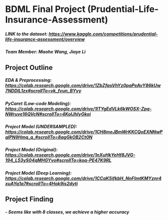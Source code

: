 # BDML Final Project (Prudential-Life-Insurance-Assessment)
##### LINK to the dataset: https://www.kaggle.com/competitions/prudential-life-insurance-assessment/overview
##### Team Member: Maohe Wang, Jiaye Li
## Project Outline
##### EDA & Preprocessing: https://colab.research.google.com/drive/1ZbZfasVhYz0paPeAvY86kUw7NDDIL1zx#scrollTo=vk_fvun_BYyy
##### PyCaret (Low-code Modeling): https://colab.research.google.com/drive/1lTYgEdVLk6kWOSX-Zpq-NWruve16QVcN#scrollTo=4KolJhIyGkoi 
##### Project Model (UNDERSAMPLED): https://colab.research.google.com/drive/1CH8meJBmWrKKCQoEXNNwPqIPN9Hmq_q_#scrollTo=8agGkOB2Ct0N
##### Project Model (Original): https://colab.research.google.com/drive/1nXuHkYeHf8JVG-194_L53yS04qMHGYvo#scrollTo=koq-PE47K9RL
##### Project Model (Deep Learning): https://colab.research.google.com/drive/1CCaK5ifkbH_NnFImtKMYznr4xuAYq1a7#scrollTo=4Hok9is2dyti
## Project Finding
##### - Seems like with 8 classes, we achieve a higher accuracy

